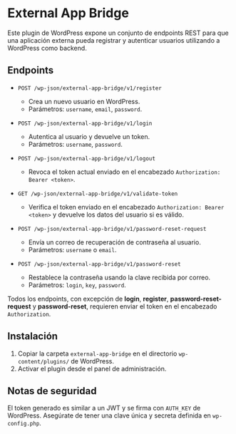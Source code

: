 # External App Bridge

Este plugin de WordPress expone un conjunto de endpoints REST para que una aplicación externa pueda registrar y autenticar usuarios utilizando a WordPress como backend.

## Endpoints

- `POST /wp-json/external-app-bridge/v1/register`
  - Crea un nuevo usuario en WordPress.
  - Parámetros: `username`, `email`, `password`.

- `POST /wp-json/external-app-bridge/v1/login`
  - Autentica al usuario y devuelve un token.
  - Parámetros: `username`, `password`.

- `POST /wp-json/external-app-bridge/v1/logout`
  - Revoca el token actual enviado en el encabezado `Authorization: Bearer <token>`.

- `GET /wp-json/external-app-bridge/v1/validate-token`
  - Verifica el token enviado en el encabezado `Authorization: Bearer <token>` y devuelve los datos del usuario si es válido.

- `POST /wp-json/external-app-bridge/v1/password-reset-request`
  - Envía un correo de recuperación de contraseña al usuario.
  - Parámetros: `username` o `email`.

- `POST /wp-json/external-app-bridge/v1/password-reset`
  - Restablece la contraseña usando la clave recibida por correo.
  - Parámetros: `login`, `key`, `password`.

Todos los endpoints, con excepción de **login**, **register**, **password-reset-request** y **password-reset**, requieren enviar el token en el encabezado `Authorization`.

## Instalación

1. Copiar la carpeta `external-app-bridge` en el directorio `wp-content/plugins/` de WordPress.
2. Activar el plugin desde el panel de administración.

## Notas de seguridad

El token generado es similar a un JWT y se firma con `AUTH_KEY` de WordPress. Asegúrate de tener una clave única y secreta definida en `wp-config.php`.
